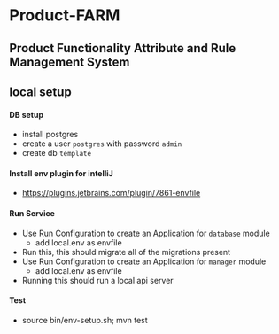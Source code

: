 # Product-FARM
## Product Functionality Attribute and Rule Management System


## local setup
#### DB setup
  - install postgres
  - create a user `postgres` with password `admin`
  - create db `template`


#### Install env plugin for intelliJ
 - https://plugins.jetbrains.com/plugin/7861-envfile

#### Run Service
 - Use Run Configuration to create an Application for `database` module
    - add local.env as envfile
 - Run this, this should migrate all of the migrations present
 - Use Run Configuration to create an Application for `manager` module
    - add local.env as envfile
 - Running this should run a local api server

#### Test
- source bin/env-setup.sh; mvn test
